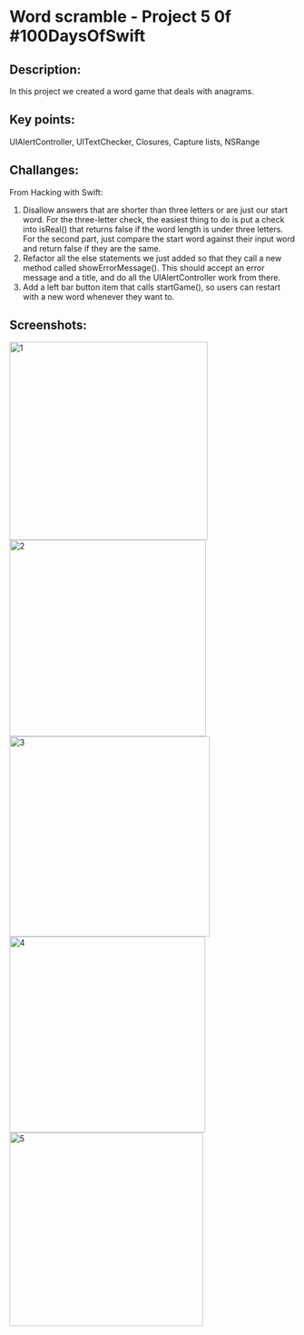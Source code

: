 # Word scramble - Project 5 0f #100DaysOfSwift

## Description:
In this project we created a word game that deals with anagrams.

## Key points:
UIAlertController, UITextChecker, Closures, Capture lists, NSRange

## Challanges:
From Hacking with Swift:

1. Disallow answers that are shorter than three letters or are just our start word. For the three-letter check, the easiest thing to do is put a check into isReal() that returns false if the word length is under three letters. For the second part, just compare the start word against their input word and return false if they are the same.
2. Refactor all the else statements we just added so that they call a new method called showErrorMessage(). This should accept an error message and a title, and do all the UIAlertController work from there.
3. Add a left bar button item that calls startGame(), so users can restart with a new word whenever they want to.


## Screenshots:

<img width="349" alt="1" src="https://github.com/AleksandraSRB/100DaysOfSwift/assets/94380380/fe6edfc1-6f40-4cf8-9e7c-c6dd27970607">

<img width="346" alt="2" src="https://github.com/AleksandraSRB/100DaysOfSwift/assets/94380380/82806720-8d2e-4416-961f-d085b8cf7dce">

<img width="353" alt="3" src="https://github.com/AleksandraSRB/100DaysOfSwift/assets/94380380/9e9a0f59-6d59-4bcb-a0bc-3d462502a282">

<img width="345" alt="4" src="https://github.com/AleksandraSRB/100DaysOfSwift/assets/94380380/e493f275-a411-457f-b015-c6dd2a1e408e">

<img width="341" alt="5" src="https://github.com/AleksandraSRB/100DaysOfSwift/assets/94380380/70bc2981-da74-40a0-b6a7-87b2d2c9b861">
